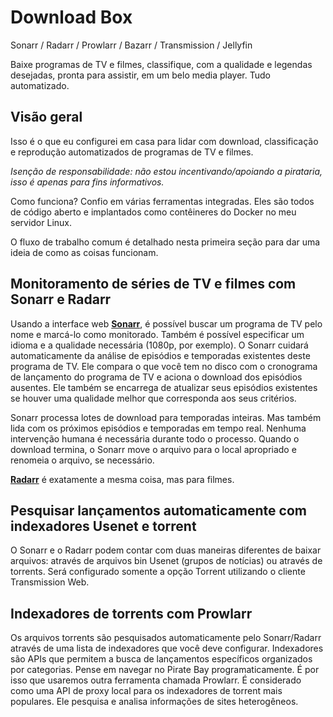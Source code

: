 # Download Box

Sonarr / Radarr / Prowlarr / Bazarr / Transmission / Jellyfin

Baixe programas de TV e filmes, classifique, com a qualidade e legendas desejadas, pronta para assistir, em um belo media player. Tudo automatizado.

## Visão geral

Isso é o que eu configurei em casa para lidar com download, classificação e reprodução automatizados de programas de TV e filmes.

_Isenção de responsabilidade: não estou incentivando/apoiando a pirataria, isso é apenas para fins informativos._

Como funciona? Confio em várias ferramentas integradas. Eles são todos de código aberto e implantados como contêineres do Docker no meu servidor Linux.

O fluxo de trabalho comum é detalhado nesta primeira seção para dar uma ideia de como as coisas funcionam.

## Monitoramento de séries de TV e filmes com Sonarr e Radarr

Usando a interface web **[Sonarr](https://sonarr.tv/)**, é possível buscar um programa de TV pelo nome e marcá-lo como monitorado. Também é possível especificar um idioma e a qualidade necessária (1080p, por exemplo). O Sonarr cuidará automaticamente da análise de episódios e temporadas existentes deste programa de TV. Ele compara o que você tem no disco com o cronograma de lançamento do programa de TV e aciona o download dos episódios ausentes. Ele também se encarrega de atualizar seus episódios existentes se houver uma qualidade melhor que corresponda aos seus critérios.

Sonarr processa lotes de download para temporadas inteiras. Mas também lida com os próximos episódios e temporadas em tempo real. Nenhuma intervenção humana é necessária durante todo o processo. Quando o download termina, o Sonarr move o arquivo para o local apropriado e renomeia o arquivo, se necessário.

**[Radarr](https://radarr.video/)** é exatamente a mesma coisa, mas para filmes.

## Pesquisar lançamentos automaticamente com indexadores Usenet e torrent

O Sonarr e o Radarr podem contar com duas maneiras diferentes de baixar arquivos: através de arquivos bin Usenet (grupos de notícias) ou através de torrents. Será configurado somente a opção Torrent utilizando o cliente Transmission Web.

## Indexadores de torrents com Prowlarr

Os arquivos torrents são pesquisados automaticamente pelo Sonarr/Radarr através de uma lista de indexadores que você deve configurar. Indexadores são APIs que permitem a busca de lançamentos específicos organizados por categorias. Pense em navegar no Pirate Bay programaticamente. É por isso que usaremos outra ferramenta chamada Prowlarr. É considerado como uma API de proxy local para os indexadores de torrent mais populares. Ele pesquisa e analisa informações de sites heterogêneos.



